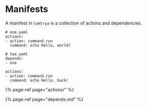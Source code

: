 # Manifests

A manifest in `Comtrya` is a collection of actions and dependencies.

```text
# one.yaml
actions:
- action: command.run
  command: echo Hello, world!

# two.yaml
depends:
- one

actions:
- action: command.run
  command: echo Hello, back!
```

{% page-ref page="actions/" %}

{% page-ref page="depends.md" %}

